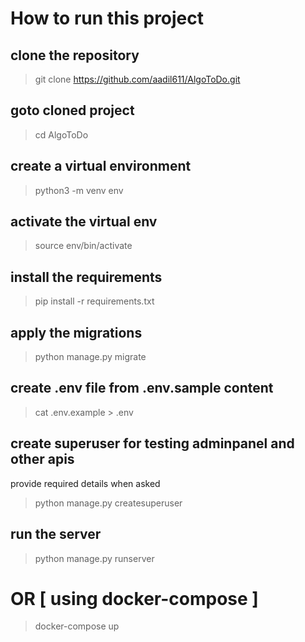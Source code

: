 # How to run this project

## clone the repository
> git clone https://github.com/aadil611/AlgoToDo.git

## goto cloned project
> cd AlgoToDo

## create a virtual environment
> python3 -m venv env

## activate the virtual env
> source env/bin/activate

## install the requirements
> pip install -r requirements.txt

## apply the migrations
> python manage.py migrate 

## create .env file from .env.sample content
> cat .env.example > .env

## create superuser for testing adminpanel and other apis
provide required details when asked
> python manage.py createsuperuser

## run the server
> python manage.py runserver


# OR [ using docker-compose ]
> docker-compose up
